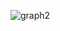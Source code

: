 <!---
Hybern8/Hybern8 is a ✨ special ✨ repository because its `README.md` (this file) appears on your GitHub profile.
You can click the Preview link to take a look at your changes.
--->

![graph2](https://github.com/Hybern8/Hybern8/assets/104842446/344529f8-a253-4cff-8805-193a3994cf6f)
